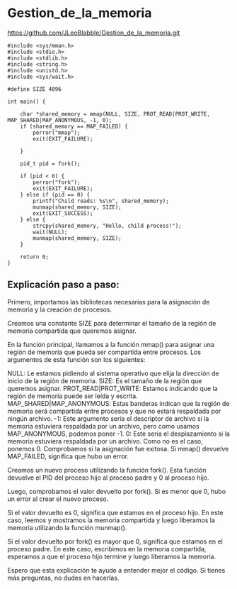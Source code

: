 # Gestion_de_la_memoria

https://github.com/JLeoBlabble/Gestion_de_la_memoria.git 


    #include <sys/mman.h>
    #include <stdio.h>
    #include <stdlib.h>
    #include <string.h>
    #include <unistd.h>
    #include <sys/wait.h>

    #define SIZE 4096

    int main() {

        char *shared_memory = mmap(NULL, SIZE, PROT_READ|PROT_WRITE, MAP_SHARED|MAP_ANONYMOUS, -1, 0);
        if (shared_memory == MAP_FAILED) {
            perror("mmap");
            exit(EXIT_FAILURE);
            
        }
        
        pid_t pid = fork();
        
        if (pid < 0) {
            perror("fork");
            exit(EXIT_FAILURE);
        } else if (pid == 0) {
            printf("Child reads: %s\n", shared_memory);
            munmap(shared_memory, SIZE);
            exit(EXIT_SUCCESS);
        } else {
            strcpy(shared_memory, "Hello, child process!");
            wait(NULL);
            munmap(shared_memory, SIZE);
        }
    
        return 0;
    }

## Explicación paso a paso:

Primero, importamos las bibliotecas necesarias para la asignación de memoria y la creación de procesos.

Creamos una constante SIZE para determinar el tamaño de la región de memoria compartida que queremos asignar.

En la función principal, llamamos a la función mmap() para asignar una región de memoria que pueda ser compartida entre procesos. Los argumentos de esta función son los siguientes:

NULL: Le estamos pidiendo al sistema operativo que elija la dirección de inicio de la región de memoria.
SIZE: Es el tamaño de la región que queremos asignar.
PROT_READ|PROT_WRITE: Estamos indicando que la región de memoria puede ser leída y escrita.
MAP_SHARED|MAP_ANONYMOUS: Estas banderas indican que la región de memoria será compartida entre procesos y que no estará respaldada por ningún archivo.
-1: Este argumento sería el descriptor de archivo si la memoria estuviera respaldada por un archivo, pero como usamos MAP_ANONYMOUS, podemos poner -1.
0: Este sería el desplazamiento si la memoria estuviera respaldada por un archivo. Como no es el caso, ponemos 0.
Comprobamos si la asignación fue exitosa. Si mmap() devuelve MAP_FAILED, significa que hubo un error.

Creamos un nuevo proceso utilizando la función fork(). Esta función devuelve el PID del proceso hijo al proceso padre y 0 al proceso hijo.

Luego, comprobamos el valor devuelto por fork(). Si es menor que 0, hubo un error al crear el nuevo proceso.

Si el valor devuelto es 0, significa que estamos en el proceso hijo. En este caso, leemos y mostramos la memoria compartida y luego liberamos la memoria utilizando la función munmap().

Si el valor devuelto por fork() es mayor que 0, significa que estamos en el proceso padre. En este caso, escribimos en la memoria compartida, esperamos a que el proceso hijo termine y luego liberamos la memoria.

Espero que esta explicación te ayude a entender mejor el código. Si tienes más preguntas, no dudes en hacerlas.
